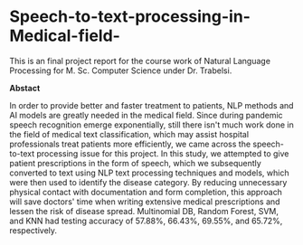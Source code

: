 # Speech-to-text-processing-in-Medical-field-

This is an final project report for the course work of Natural Language Processing for M. Sc. Computer Science under Dr. Trabelsi.

**Abstact**

In order to provide better and faster treatment to patients, NLP methods and AI models are greatly needed in the medical field. Since during pandemic speech recognition emerge exponentially, still there isn't much work done in the field of medical text classification, which may assist hospital professionals treat patients more efficiently, we came across the speech-to-text processing issue for this project. In this study, we attempted to give patient prescriptions in the form of speech, which we subsequently converted to text using NLP text processing techniques and models, which were then used to identify the disease category. By reducing unnecessary physical contact with documentation and form completion, this approach will save doctors' time when writing extensive medical prescriptions and lessen the risk of disease spread. Multinomial DB, Random Forest, SVM, and KNN had testing accuracy of 57.88\%, 66.43\%, 69.55\%, and 65.72\%, respectively.
